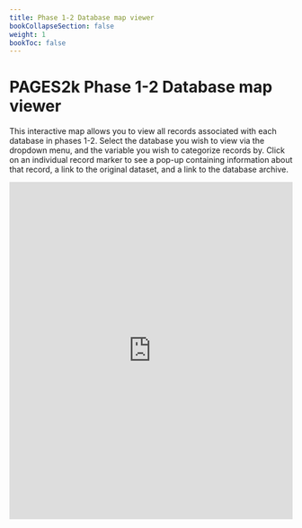 ```yaml
---
title: Phase 1-2 Database map viewer
bookCollapseSection: false
weight: 1
bookToc: false
---
```

# PAGES2k Phase 1-2 Database map viewer
 This interactive map allows you to view all records associated with each database in phases 1-2. Select the database you wish to view via the dropdown menu, and the variable you wish to categorize records by. Click on an individual record marker to see
a pop-up containing information about that record, a link to the original dataset, and a link to the database archive.

<iframe height="600" width="100%" frameborder="no" src="https://j6913.shinyapps.io/PAGES2K_Database_Map_V1/"> </iframe>


